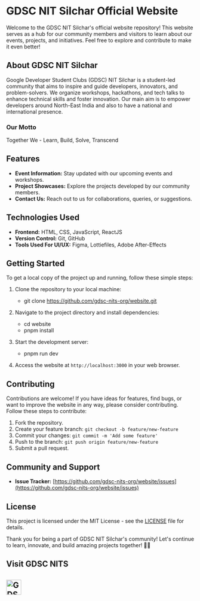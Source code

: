 # GDSC NIT Silchar Official Website

Welcome to the GDSC NIT Silchar's official website repository! This website serves as a hub for our community members and visitors to learn about our events, projects, and initiatives. Feel free to explore and contribute to make it even better!

## About GDSC NIT Silchar

Google Developer Student Clubs (GDSC) NIT Silchar is a student-led community that aims to inspire and guide developers, innovators, and problem-solvers. We organize workshops, hackathons, and tech talks to enhance technical skills and foster innovation. Our main aim is to empower developers around North-East India and also to have a national and international presence.

### Our Motto
Together We - Learn, Build, Solve, Transcend

## Features

- **Event Information:** Stay updated with our upcoming events and workshops.
- **Project Showcases:** Explore the projects developed by our community members.
- **Contact Us:** Reach out to us for collaborations, queries, or suggestions.

## Technologies Used

- **Frontend:** HTML, CSS, JavaScript, ReactJS
- **Version Control:** Git, GitHub
- **Tools Used For UI/UX:** Figma, Lottiefiles, Adobe After-Effects

## Getting Started

To get a local copy of the project up and running, follow these simple steps:

1. Clone the repository to your local machine:
   - git clone https://github.com/gdsc-nits-org/website.git
2. Navigate to the project directory and install dependencies:
   - cd website
   - pnpm install
3. Start the development server:
   - pnpm run dev

4. Access the website at `http://localhost:3000` in your web browser.

## Contributing

Contributions are welcome! If you have ideas for features, find bugs, or want to improve the website in any way, please consider contributing. Follow these steps to contribute:

1. Fork the repository.
2. Create your feature branch: `git checkout -b feature/new-feature`
3. Commit your changes: `git commit -m 'Add some feature'`
4. Push to the branch: `git push origin feature/new-feature`
5. Submit a pull request.

## Community and Support

- **Issue Tracker:** [https://github.com/gdsc-nits-org/website/issues](https://github.com/gdsc-nits-org/website/issues)

## License

This project is licensed under the MIT License - see the [LICENSE](LICENSE) file for details.

Thank you for being a part of GDSC NIT Silchar's community! Let's continue to learn, innovate, and build amazing projects together! 🚀✨
## Visit GDSC NITS 
<a href="https://gdsc.community.dev/national-institute-of-technology-nit-silchar/" target="_blank" rel="noreferrer"> <img src="https://res.cloudinary.com/startup-grind/image/upload/dpr_2.0,fl_sanitize/v1/gcs/platform-data-dsc/contentbuilder/logo_dark_horizontal_097s7oa.svg" alt="GDSC NIT Silchar" height="40"/>
---
